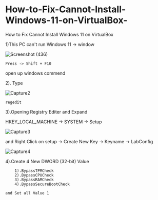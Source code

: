 # How-to-Fix-Cannot-Install-Windows-11-on-VirtualBox-
How to Fix Cannot Install Windows 11 on VirtualBox 

1)This PC can't run Windows 11 -> window

![Screenshot (436)](https://user-images.githubusercontent.com/47558327/136683284-93234dd0-619d-4745-b611-4ece7068d190.png)

    Press -> Shift + F10
  open up windows commend

2). Type 

![Capture2](https://user-images.githubusercontent.com/47558327/136683355-81287abf-43fe-4292-a1ce-a2d80d3b6ec8.PNG)

    regedit
    
3).Opening Registry Editer and Expand
  
  HKEY_LOCAL_MACHINE -> SYSTEM -> Setup
 
 ![Capture3](https://user-images.githubusercontent.com/47558327/136683573-f3fce7ae-7ec0-489a-84d3-971ba29c2e02.PNG)
 
 and Right Click on setup -> Create New Key -> Keyname -> LabConfig
 
 ![Capture4](https://user-images.githubusercontent.com/47558327/136683596-a10e6804-e28e-4a34-9868-1833273a8c9f.PNG)
  
4).Create 4 New DWORD (32-bit) Value
        
        
        
        1).BypassTPMCheck 
        2).BypassCPUCheck
        3).BypassRAMCheck
        4).BypassSecureBootCheck 
        
    and Set all Value 1    
    



